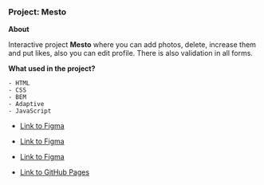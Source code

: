 ### Project: Mesto

**About**

Interactive project **Mesto** where you can add photos, delete, increase them and put likes, also you can edit profile. There is also validation in all forms.

**What used in the project?**

```
- HTML
- CSS
- BEM
- Adaptive
- JavaScript
```

* [Link to Figma](https://www.figma.com/file/rJnfOCdPg42Zq1uchXsjcv/Sprint-4-(Yandex-Practicum)?node-id=0%3A1&t=MinHYTbUGYPD3Eb2-1)
* [Link to Figma](https://www.figma.com/file/Uolgj4zyImuek71ihHgboP/Sprint-5-(Yandex-Practicum)?node-id=0%3A1&t=QrWV73WBGJ4E8kYl-1)
* [Link to Figma](https://www.figma.com/file/eYuPnSq31oN3NCPtWWCsxP/Sprint-6-(Yandex-Practicum)?node-id=0%3A1&t=0qclWL2gkjhbqC1C-1)


* [Link to GitHub Pages](https://mustafinelnare.github.io/mesto/index.html)

